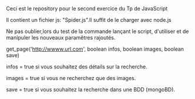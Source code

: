 Ceci est le repository pour le second exercice du Tp de JavaScript

Il contient un fichier js: "Spider.js".Il suffit de le charger avec node.js

Ne pas oublier,lors du test de la commande lançant le script, d'utiliser et de manipuler les nouveaux paramêtres rajoutés.

get_page('http://wwww.url.com', boolean infos, boolean images, boolean save)

infos = true  si vous souhaitez des détails sur la recherche.

images = true si vous ne recherchez que des images.

save = true si vous souhaitez la recherche dans une BDD (mongoBD).
